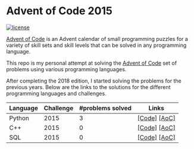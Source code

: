 # Advent of Code 2015

[![license](https://img.shields.io/github/license/mashape/apistatus.svg)]()

[Advent of Code](http://adventofcode.com/about) is an Advent calendar of small programming puzzles for a variety of skill sets and skill levels that can be solved in any programming language. 

This repo is my personal attempt at solving the [Advent of Code](http://adventofcode.com) set of problems using various programming languages.

After completing the 2018 edition, I started solving the problems for the previous years. Below are the links to the solutions for the different programming languages and challenges.

|   Language  | Challenge | #problems solved |  Links                                       
| ------------|-----------|------------------|-------------------------------------------------------------------------------------------------------------------- |
|  Python     | 2015      |                3 |  [\[Code\]](https://github.com/basoares/advent-of-code/tree/master/python) [\[AoC\]](http://adventofcode.com/2015/) |
|  C++        | 2015      |                0 |  [\[Code\]](https://github.com/basoares/advent-of-code/tree/master/cpp) [\[AoC\]](http://adventofcode.com/2015/)    |
|  SQL        | 2015      |                0 |  [\[Code\]](https://github.com/basoares/advent-of-code/tree/master/sql) [\[AoC\]](http://adventofcode.com/2015/)    |

